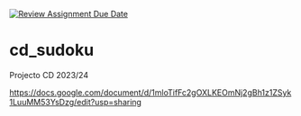 [![Review Assignment Due Date](https://classroom.github.com/assets/deadline-readme-button-24ddc0f5d75046c5622901739e7c5dd533143b0c8e959d652212380cedb1ea36.svg)](https://classroom.github.com/a/umiNbtyr)

# cd_sudoku
Projecto CD 2023/24

https://docs.google.com/document/d/1mloTifFc2gOXLKEOmNj2gBh1z1ZSyk1LuuMM53YsDzg/edit?usp=sharing
